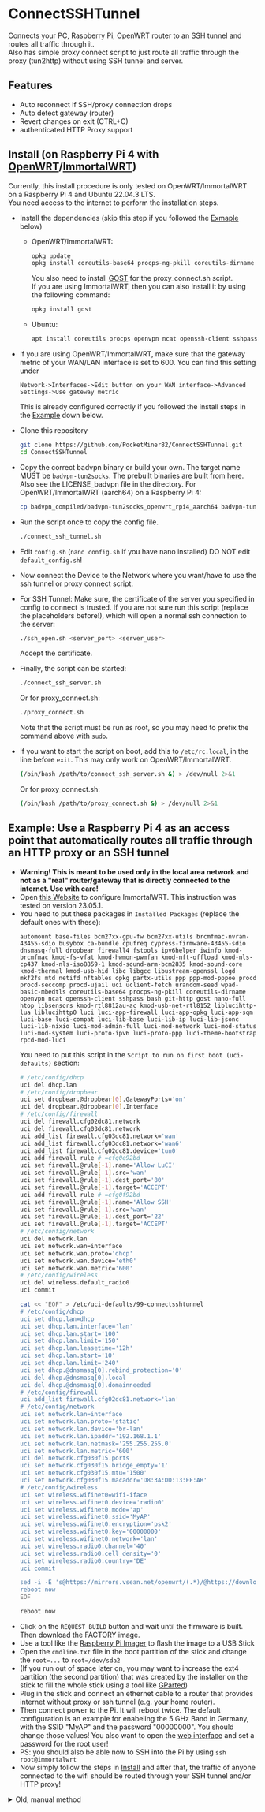 # ConnectSSHTunnel
Connects your PC, Raspberry Pi, OpenWRT router to an SSH tunnel and routes all traffic through it.<br>
Also has simple proxy connect script to just route all traffic through the proxy (tun2http) without using SSH tunnel and server.

## Features
* Auto reconnect if SSH/proxy connection drops
* Auto detect gateway (router)
* Revert changes on exit (CTRL+C)
* authenticated HTTP Proxy support

## Install (on Raspberry Pi 4 with [OpenWRT](https://openwrt.org)/[ImmortalWRT](https://immortalwrt.org))
Currently, this install procedure is only tested on OpenWRT/ImmortalWRT on a Raspberry Pi 4 and Ubuntu 22.04.3 LTS.<br>
You need access to the internet to perform the installation steps.

* Install the dependencies (skip this step if you followed the [Exmaple](#example-use-a-raspberry-pi-4-as-an-access-point-that-automatically-routes-all-traffic-through-an-http-proxy-or-an-ssh-tunnel) below)
  * OpenWRT/ImmortalWRT:
    ```bash
    opkg update
    opkg install coreutils-base64 procps-ng-pkill coreutils-dirname openvpn ncat openssh-client sshpass bash git-http
    ```
    You also need to install [GOST](https://gost.run/en/) for the proxy_connect.sh script.<br>
    If you are using ImmortalWRT, then you can also install it by using the following command:
    ```bash
    opkg install gost
    ```
  * Ubuntu:
    ```bash
    apt install coreutils procps openvpn ncat openssh-client sshpass bash git
    ```

* If you are using OpenWRT/ImmortalWRT, make sure that the gateway metric of your WAN/LAN interface is set to 600. You can find this setting under
  ```
  Network->Interfaces->Edit button on your WAN interface->Advanced Settings->Use gateway metric
  ```
  This is already configured correctly if you followed the install steps in the [Example](#example-use-a-raspberry-pi-4-as-an-access-point-that-automatically-routes-all-traffic-through-an-http-proxy-or-an-ssh-tunnel) down below.

* Clone this repository
  ```bash
  git clone https://github.com/PocketMiner82/ConnectSSHTunnel.git
  cd ConnectSSHTunnel
  ```

* Copy the correct badvpn binary or build your own. The target name MUST be `badvpn-tun2socks`. The prebuilt binaries are built from [here](https://github.com/ambrop72/badvpn). Also see the LICENSE_badvpn file in the directory. For OpenWRT/ImmortalWRT (aarch64) on a Raspberry Pi 4:
  ```bash
  cp badvpn_compiled/badvpn-tun2socks_openwrt_rpi4_aarch64 badvpn-tun2socks
  ```

* Run the script once to copy the config file.
  ```bash
  ./connect_ssh_tunnel.sh
  ```

* Edit `config.sh` (`nano config.sh` if you have nano installed) DO NOT edit `default_config.sh`!

* Now connect the Device to the Network where you want/have to use the ssh tunnel or proxy connect script.

* For SSH Tunnel: Make sure, the certificate of the server you specified in config to connect is trusted. If you are not sure run this script (replace the placeholders before!), which will open a normal ssh connection to the server:
  ```bash
  ./ssh_open.sh <server_port> <server_user>
  ```
  Accept the certificate.

* Finally, the script can be started:
  ```bash
  ./connect_ssh_server.sh
  ```
  Or for proxy_connect.sh:
  ```bash
  ./proxy_connect.sh
  ```
  Note that the script must be run as root, so you may need to prefix the command above with `sudo`.
* If you want to start the script on boot, add this to `/etc/rc.local`, in the line before `exit`. This may only work on OpenWRT/ImmortalWRT.
  ```bash
  (/bin/bash /path/to/connect_ssh_server.sh &) > /dev/null 2>&1
  ```
  Or for proxy_connect.sh:
  ```bash
  (/bin/bash /path/to/proxy_connect.sh &) > /dev/null 2>&1
  ```

## Example: Use a Raspberry Pi 4 as an access point that automatically routes all traffic through an HTTP proxy or an SSH tunnel
* **Warning! This is meant to be used only in the local area network and not as a "real" router/gateway that is directly connected to the internet. Use with care!**
* Open [this Website](https://firmware-selector.immortalwrt.org/?target=bcm27xx%2Fbcm2711&id=rpi-4) to configure ImmortalWRT. This instruction was tested on version 23.05.1.
* You need to put these packages in `Installed Packages` (replace the default ones with these):
  ```
  automount base-files bcm27xx-gpu-fw bcm27xx-utils brcmfmac-nvram-43455-sdio busybox ca-bundle cpufreq cypress-firmware-43455-sdio dnsmasq-full dropbear firewall4 fstools ipv6helper iwinfo kmod-brcmfmac kmod-fs-vfat kmod-hwmon-pwmfan kmod-nft-offload kmod-nls-cp437 kmod-nls-iso8859-1 kmod-sound-arm-bcm2835 kmod-sound-core kmod-thermal kmod-usb-hid libc libgcc libustream-openssl logd mkf2fs mtd netifd nftables opkg partx-utils ppp ppp-mod-pppoe procd procd-seccomp procd-ujail uci uclient-fetch urandom-seed wpad-basic-mbedtls coreutils-base64 procps-ng-pkill coreutils-dirname openvpn ncat openssh-client sshpass bash git-http gost nano-full htop libsensors kmod-rtl8812au-ac kmod-usb-net-rtl8152 liblucihttp-lua liblucihttp0 luci luci-app-firewall luci-app-opkg luci-app-sqm luci-base luci-compat luci-lib-base luci-lib-ip luci-lib-jsonc luci-lib-nixio luci-mod-admin-full luci-mod-network luci-mod-status luci-mod-system luci-proto-ipv6 luci-proto-ppp luci-theme-bootstrap rpcd-mod-luci 
  ```
  You need to put this script in the `Script to run on first boot (uci-defaults)` section:
  ```bash
  # /etc/config/dhcp
  uci del dhcp.lan
  # /etc/config/dropbear
  uci set dropbear.@dropbear[0].GatewayPorts='on'
  uci del dropbear.@dropbear[0].Interface
  # /etc/config/firewall
  uci del firewall.cfg02dc81.network
  uci del firewall.cfg03dc81.network
  uci add_list firewall.cfg03dc81.network='wan'
  uci add_list firewall.cfg03dc81.network='wan6'
  uci add_list firewall.cfg02dc81.device='tun0'
  uci add firewall rule # =cfg0e92bd
  uci set firewall.@rule[-1].name='Allow LuCI'
  uci set firewall.@rule[-1].src='wan'
  uci set firewall.@rule[-1].dest_port='80'
  uci set firewall.@rule[-1].target='ACCEPT'
  uci add firewall rule # =cfg0f92bd
  uci set firewall.@rule[-1].name='Allow SSH'
  uci set firewall.@rule[-1].src='wan'
  uci set firewall.@rule[-1].dest_port='22'
  uci set firewall.@rule[-1].target='ACCEPT'
  # /etc/config/network
  uci del network.lan
  uci set network.wan=interface
  uci set network.wan.proto='dhcp'
  uci set network.wan.device='eth0'
  uci set network.wan.metric='600'
  # /etc/config/wireless
  uci del wireless.default_radio0
  uci commit
  
  cat << "EOF" > /etc/uci-defaults/99-connectsshtunnel
  # /etc/config/dhcp
  uci set dhcp.lan=dhcp
  uci set dhcp.lan.interface='lan'
  uci set dhcp.lan.start='100'
  uci set dhcp.lan.limit='150'
  uci set dhcp.lan.leasetime='12h'
  uci set dhcp.lan.start='10'
  uci set dhcp.lan.limit='240'
  uci set dhcp.@dnsmasq[0].rebind_protection='0'
  uci del dhcp.@dnsmasq[0].local
  uci del dhcp.@dnsmasq[0].domainneeded
  # /etc/config/firewall
  uci add_list firewall.cfg02dc81.network='lan'
  # /etc/config/network
  uci set network.lan=interface
  uci set network.lan.proto='static'
  uci set network.lan.device='br-lan'
  uci set network.lan.ipaddr='192.168.1.1'
  uci set network.lan.netmask='255.255.255.0'
  uci set network.lan.metric='600'
  uci del network.cfg030f15.ports
  uci set network.cfg030f15.bridge_empty='1'
  uci set network.cfg030f15.mtu='1500'
  uci set network.cfg030f15.macaddr='D8:3A:DD:13:EF:AB'
  # /etc/config/wireless
  uci set wireless.wifinet0=wifi-iface
  uci set wireless.wifinet0.device='radio0'
  uci set wireless.wifinet0.mode='ap'
  uci set wireless.wifinet0.ssid='MyAP'
  uci set wireless.wifinet0.encryption='psk2'
  uci set wireless.wifinet0.key='00000000'
  uci set wireless.wifinet0.network='lan'
  uci set wireless.radio0.channel='40'
  uci set wireless.radio0.cell_density='0'
  uci set wireless.radio0.country='DE'
  uci commit
  
  sed -i -E 's@https://mirrors.vsean.net/openwrt/(.*)/@https://downloads.immortalwrt.org/\1/@g' /etc/opkg/distfeeds.conf
  reboot now
  EOF
  
  reboot now
  ```
* Click on the `REQUEST BUILD` button and wait until the firmware is built. Then download the FACTORY image.
* Use a tool like the [Raspberry Pi Imager](https://github.com/raspberrypi/rpi-imager) to flash the image to a USB Stick
* Open the `cmdline.txt` file in the boot partition of the stick and change the `root=...` to `root=/dev/sda2`
* (If you run out of space later on, you may want to increase the ext4 partition (the second partition) that was created by the installer on the stick to fill the whole stick using a tool like [GParted](https://gparted.org/))
* Plug in the stick and connect an ethernet cable to a router that provides internet without proxy or ssh tunnel (e.g. your home router).
* Then connect power to the Pi. It will reboot twice. The default configuration is an example for enabeling the 5 GHz Band in Germany, with the SSID "MyAP" and the password "00000000". You should change those values! You also want to open the [web interface](http://immortalwrt) and set a password for the root user!
* PS: you should also be able now to SSH into the Pi by using `ssh root@immortalwrt`
* Now simply follow the steps in [Install](#install-on-raspberry-pi-4-with-openwrtimmortalwrt) and after that, the traffic of anyone connected to the wifi should be routed through your SSH tunnel and/or HTTP proxy!
<details>
 <summary>Old, manual method</summary>

 * Download the default FACTORY image.
 * Use a tool like the [Raspberry Pi Imager](https://github.com/raspberrypi/rpi-imager) to flash the image to a USB Stick
 * Open the `cmdline.txt` file in the boot partition of the stick and change the `root=...` to `root=/dev/sda2`
 * (If you run out of space later on, you may want to increase the ext4 partition (the second partition) that was created by the installer on the stick to fill the whole stick using a tool like [GParted](https://gparted.org/))
 * Plug the stick in the Raspberry Pi, connect an ethernet cable to your computer and the Pi's LAN port and connect power to the Raspberry Pi
 * Change your computer's settings to use a static IP instead of DHCP. Use `192.168.1.5` as your IP, `192.168.1.1` as the gateway (and DNS) and `255.255.255.0` or `/24` as the netmask.
 * Then connect to the Pi:
   ```bash
   ssh root@192.168.1.1
   ```
   Accept the certificate.
 * Run the command `passwd` to set a password for the root user (and the webinterface)
 * After that, run the following commands:
   ```bash
   # /etc/config/dhcp
   uci del dhcp.lan
   # /etc/config/dropbear
   uci set dropbear.@dropbear[0].GatewayPorts='on'
   uci del dropbear.@dropbear[0].Interface
   # /etc/config/firewall
   uci del firewall.cfg02dc81.network
   uci del firewall.cfg03dc81.network
   uci add_list firewall.cfg03dc81.network='wan'
   uci add_list firewall.cfg03dc81.network='wan6'
   uci add_list firewall.cfg02dc81.device='tun0'
   uci add firewall rule # =cfg0e92bd
   uci set firewall.@rule[-1].name='Allow LuCI'
   uci set firewall.@rule[-1].src='wan'
   uci set firewall.@rule[-1].dest_port='80'
   uci set firewall.@rule[-1].target='ACCEPT'
   uci add firewall rule # =cfg0f92bd
   uci set firewall.@rule[-1].name='Allow SSH'
   uci set firewall.@rule[-1].src='wan'
   uci set firewall.@rule[-1].dest_port='22'
   uci set firewall.@rule[-1].target='ACCEPT'
   # /etc/config/network
   uci del network.lan
   uci set network.wan=interface
   uci set network.wan.proto='dhcp'
   uci set network.wan.device='eth0'
   uci set network.wan.metric='600'
   # /etc/config/wireless
   uci del wireless.default_radio0
   uci commit
   ```
 * Then `poweroff now`, disconnect the power, connect the ethernet cable to a router that provides internet, reconnect the power
 * Connect to the Pi again:
   ```bash
   ssh root@immortalwrt
   ```
 * Run the following commands to get the internal wifi working in AP mode<br>
   This is an example config for enabeling the 5 GHz Band in Germany, with the SSID "MyAP" and the password "00000000". You should change those values!
   ```bash
   # /etc/config/dhcp
   uci set dhcp.lan=dhcp
   uci set dhcp.lan.interface='lan'
   uci set dhcp.lan.start='100'
   uci set dhcp.lan.limit='150'
   uci set dhcp.lan.leasetime='12h'
   uci set dhcp.lan.start='10'
   uci set dhcp.lan.limit='240'
   uci set dhcp.@dnsmasq[0].rebind_protection='0'
   uci del dhcp.@dnsmasq[0].local
   uci del dhcp.@dnsmasq[0].domainneeded
   # /etc/config/firewall
   uci add_list firewall.cfg02dc81.network='lan'
   # /etc/config/network
   uci set network.lan=interface
   uci set network.lan.proto='static'
   uci set network.lan.device='br-lan'
   uci set network.lan.ipaddr='192.168.1.1'
   uci set network.lan.netmask='255.255.255.0'
   uci set network.lan.metric='600'
   uci del network.cfg030f15.ports
   uci set network.cfg030f15.bridge_empty='1'
   uci set network.cfg030f15.mtu='1500'
   uci set network.cfg030f15.macaddr='D8:3A:DD:13:EF:AB'
   # /etc/config/wireless
   uci set wireless.wifinet0=wifi-iface
   uci set wireless.wifinet0.device='radio0'
   uci set wireless.wifinet0.mode='ap'
   uci set wireless.wifinet0.ssid='MyAP'
   uci set wireless.wifinet0.encryption='psk2'
   uci set wireless.wifinet0.key='00000000'
   uci set wireless.wifinet0.network='lan'
   uci set wireless.radio0.channel='40'
   uci set wireless.radio0.cell_density='0'
   uci set wireless.radio0.country='DE'
   uci commit
   ```
 * Use the follwing command to use the official immortal wrt repositories for installing packages later:
   ```bash
   sed -i -E 's@https://mirrors.vsean.net/openwrt/(.*)/@https://downloads.immortalwrt.org/\1/@g' /etc/opkg/distfeeds.conf
   ```
 * You also might want to install nano-full to simplify editing config files later and htop to monitor cpu usage
   ```bash
   opkg update
   opkg install nano-full htop libsensors
   ```
 * Then `reboot now` and you should be able to connect to the wireless network.
</details>

